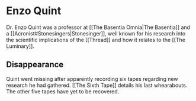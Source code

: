 # Enzo Quint

Dr. Enzo Quint was a professor at [[The Basentia Omnia|The Basentia]] and a [[Acronist#Stonesingers|Stonesinger]],  well known for his research into the scientific implications of the [[Thread]] and how it relates to the [[The Luminary]].

## Disappearance
Quint went missing after apparently recording six tapes regarding new research he had gathered. [[The Sixth Tape]] details his last whearabouts. The other five tapes have yet to be recovered.